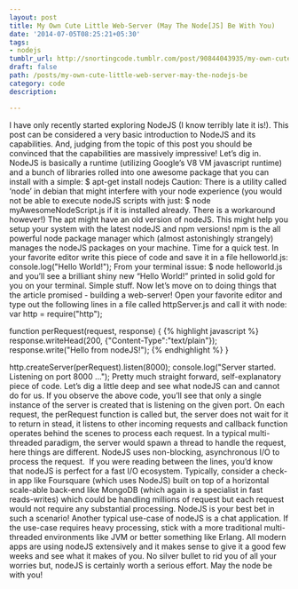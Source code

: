 ```yaml
---
layout: post
title: My Own Cute Little Web-Server (May The Node[JS] Be With You)
date: '2014-07-05T08:25:21+05:30'
tags:
- nodejs
tumblr_url: http://snortingcode.tumblr.com/post/90844043935/my-own-cute-little-web-server-may-the-nodejs-be
draft: false
path: /posts/my-own-cute-little-web-server-may-the-nodejs-be
category: code
description:

---
```

I have only recently started exploring NodeJS (I know terribly late it is!). This post can be considered a very basic introduction to NodeJS and its capabilities. And, judging from the topic of this post you should be convinced that the capabilities are massively impressive! Let’s dig in.
NodeJS is basically a runtime (utilizing Google’s V8 VM javascript runtime) and a bunch of libraries rolled into one awesome package that you can install with a simple:
$ apt-get install nodejs
Caution: There is a utility called ‘node’ in debian that might interfere with your node experience (you would not be able to execute nodeJS scripts with just:
$ node myAwesomeNodeScript.js
if it is installed already. There is a workaround however!)
The apt might have an old version of nodeJS. This might help you setup your system with the latest nodeJS and npm versions!
npm is the all powerful node package manager which (almost astonishingly strangely) manages the nodeJS packages on your machine.
Time for a quick test. In your favorite editor write this piece of code and save it in a file helloworld.js:
console.log("Hello World!");
From your terminal issue:
$ node helloworld.js
and you’ll see a brilliant shiny new “Hello World!” printed in solid gold for you on your terminal. Simple stuff. Now let’s move on to doing things that the article promised - building a web-server!
Open your favorite editor and type out the following lines in a file called httpServer.js and call it with node:
var http = require("http");

function perRequest(request, response) {
{% highlight javascript %}
response.writeHead(200, {"Content-Type":"text/plain"});
response.write("Hello from nodeJS!");
{% endhighlight %}
}

http.createServer(perRequest).listen(8000);
console.log("Server started. Listening on port 8000 ...");
Pretty much straight forward, self-explanatory piece of code. Let’s dig a little deep and see what nodeJS can and cannot do for us.
If you observe the above code, you’ll see that only a single instance of the server is created that is listening on the given port. On each request, the perRequest function is called but, the server does not wait for it to return in stead, it listens to other incoming requests and callback function operates behind the scenes to process each request. In a typical multi-threaded paradigm, the server would spawn a thread to handle the request, here things are different. NodeJS uses non-blocking, asynchronous I/O to process the request. 
If you were reading between the lines, you’d know that nodeJS is perfect for a fast I/O ecosystem. Typically, consider a check-in app like Foursquare (which uses NodeJS) built on top of a horizontal scale-able back-end like MongoDB (which again is a specialist in fast reads-writes) which could be handling millions of request but each request would not require any substantial processing. NodeJS is your best bet in such a scenario! Another typical use-case of nodeJS is a chat application.
If the use-case requires heavy processing, stick with a more traditional multi-threaded environments like JVM or better something like Erlang.
All modern apps are using nodeJS extensively and it makes sense to give it a good few weeks and see what it makes of you. No silver bullet to rid you of all your worries but, nodeJS is certainly worth a serious effort. May the node be with you!
